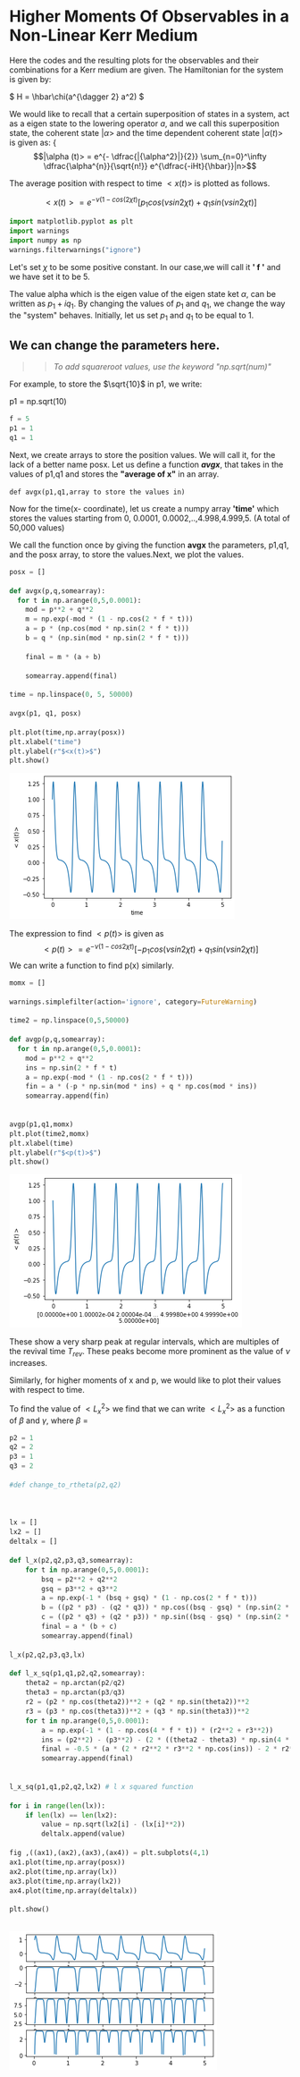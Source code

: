  # Higher Moments Of Observables in a Non-Linear Kerr Medium     
 
 Here the codes and the resulting plots for the observables and their combinations for a Kerr medium are given. The Hamiltonian for the system is given by:
 
 
 $ H = \hbar\chi(a^{\dagger 2} a^2) $
 
 We would like to recall that a certain superposition of states in a system, act as a eigen state to the lowering operator $a$, and we call this superposition state, the coherent state |$\alpha$> and the time dependent coherent state $|\alpha (t)>$ is given as:
 {$$|\alpha (t)> = e^{- \dfrac{|{\alpha^2}|}{2}} \sum_{n=0}^\infty \dfrac{\alpha^{n}}{\sqrt{n!}} e^{\dfrac{-iHt}{\hbar}}|n>$$

 The average position with respect to time $<x(t)>$ is plotted as follows.

 $$<x(t)> = e^{- \nu(1-cos(2\chi t)} [p_1 cos(\nu sin2\chi t)+q_1sin(\nu sin2\chi t)]$$
 
 


```python
import matplotlib.pyplot as plt
import warnings
import numpy as np
warnings.filterwarnings("ignore")
```

Let's set $\chi$ to be some positive constant. In our case,we will call it **' f '** and we have set it to be 5.

The value alpha which is the eigen value of the eigen state ket ${\alpha}$, can be written as $p_1 + i q_1$. By changing the values of $p_1$ and $q_1$, we change the way the "system" behaves. 
Initially, let us set $p_1$ and $q_1$ to be equal to 1.
## **We can change the parameters here.**

>>*To add squareroot values, use the keyword "np.sqrt(num)"*

For example, to store the $\sqrt{10}$ in p1, we write:

p1 = np.sqrt(10)


```python
f = 5
p1 = 1
q1 = 1
```

Next, we create arrays to store the position values.
We will call it, for the lack of a better name posx.
Let us define a function ***avgx***, that takes in the values of p1,q1 and stores the **"average of x"** in an array.

`def avgx(p1,q1,array to store the values in)`

Now for the time(x- coordinate), let us create a numpy array **'time'** which stores the values starting from 0, 0.0001, 0.0002,..,4.998,4.999,5. (A total of 50,000 values) 

We call the function once by giving the function **avgx** the parameters, p1,q1, and the posx array, to store the values.Next, we plot the values.


```python
posx = []
 
def avgx(p,q,somearray):
  for t in np.arange(0,5,0.0001):
    mod = p**2 + q**2
    m = np.exp(-mod * (1 - np.cos(2 * f * t)))
    a = p * (np.cos(mod * np.sin(2 * f * t)))
    b = q * (np.sin(mod * np.sin(2 * f * t)))
 
    final = m * (a + b)
 
    somearray.append(final)
 
time = np.linspace(0, 5, 50000)  
 
avgx(p1, q1, posx)
 
plt.plot(time,np.array(posx))
plt.xlabel("time")
plt.ylabel(r"$<x(t)>$")
plt.show()
```


    
![png](output_8_0.png)
    


The expression to find $<p(t)>$ is given as 
$$<p(t)> = e^{- \nu(1-cos2\chi t)}[-p_1 cos(\nu sin2\chi t) + q_1sin(\nu sin2\chi t)]$$
We can write a function to find p(x) similarly.


```python
momx = []

warnings.simplefilter(action='ignore', category=FutureWarning)

time2 = np.linspace(0,5,50000)

def avgp(p,q,somearray):
  for t in np.arange(0,5,0.0001):
    mod = p**2 + q**2
    ins = np.sin(2 * f * t)
    a = np.exp(-mod * (1 - np.cos(2 * f * t)))
    fin = a * (-p * np.sin(mod * ins) + q * np.cos(mod * ins))
    somearray.append(fin)
    
    
avgp(p1,q1,momx)    
plt.plot(time2,momx)
plt.xlabel(time)
plt.ylabel(r"$<p(t)>$")
plt.show()    

```


    
![png](output_10_0.png)
    


These show a very sharp peak at regular intervals, which are multiples of the revival time $T_{rev}$. These peaks become more prominent as the value of $\nu$ increases. 

Similarly, for higher moments of x and p, we would like to plot their values with respect to time.


To find the value of $<L_x^2>$ we find that we can write $<L_x^2>$ as a function of $\beta$ and $\gamma$, where $\beta$ =


```python
p2 = 1
q2 = 2
p3 = 1
q3 = 2

#def change_to_rtheta(p2,q2)



lx = []
lx2 = []
deltalx = []

def l_x(p2,q2,p3,q3,somearray):
    for t in np.arange(0,5,0.0001):
        bsq = p2**2 + q2**2
        gsq = p3**2 + q3**2
        a = np.exp(-1 * (bsq + gsq) * (1 - np.cos(2 * f * t)))
        b = ((p2 * p3) - (q2 * q3)) * np.cos((bsq - gsq) * (np.sin(2 * f * t)))
        c = ((p2 * q3) + (q2 * p3)) * np.sin((bsq - gsq) * (np.sin(2 * f * t)))
        final = a * (b + c) 
        somearray.append(final)
        
l_x(p2,q2,p3,q3,lx)         
        
def l_x_sq(p1,q1,p2,q2,somearray):
    theta2 = np.arctan(p2/q2)
    theta3 = np.arctan(p3/q3)
    r2 = (p2 * np.cos(theta2))**2 + (q2 * np.sin(theta2))**2
    r3 = (p3 * np.cos(theta3))**2 + (q3 * np.sin(theta3))**2
    for t in np.arange(0,5,0.0001):
        a = np.exp(-1 * (1 - np.cos(4 * f * t)) * (r2**2 + r3**2))
        ins = (p2**2) - (p3**2) - (2 * ((theta2 - theta3) * np.sin(4 * f * t)))
        final = -0.5 * (a * (2 * r2**2 * r3**2 * np.cos(ins)) - 2 * r2**2 * r3**2 - r2**2 - r3**2)
        somearray.append(final)
        
  
l_x_sq(p1,q1,p2,q2,lx2) # l x squared function

for i in range(len(lx)):
    if len(lx) == len(lx2):
        value = np.sqrt(lx2[i] - (lx[i]**2))
        deltalx.append(value)

fig ,((ax1),(ax2),(ax3),(ax4)) = plt.subplots(4,1)
ax1.plot(time,np.array(posx))
ax2.plot(time,np.array(lx))
ax3.plot(time,np.array(lx2))
ax4.plot(time,np.array(deltalx))
         
plt.show()
    
```


    
![png](output_14_0.png)
    



```python

```
